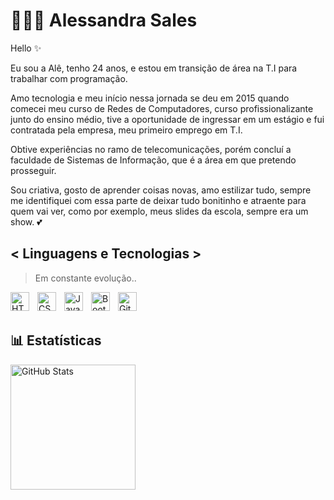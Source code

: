 # 👩🏻‍💻 Alessandra Sales

Hello ✨

Eu sou a Alê, tenho 24 anos, e estou em transição de área na T.I para trabalhar com programação.

Amo tecnologia e meu início nessa jornada se deu em 2015 quando comecei meu curso de Redes de Computadores, curso profissionalizante junto do ensino médio, tive a oportunidade de ingressar em um estágio e fui contratada pela empresa, meu primeiro emprego em T.I.

Obtive experiências no ramo de telecomunicações, porém concluí a faculdade de Sistemas de Informação, que é a área em que pretendo prosseguir.

Sou criativa, gosto de aprender coisas novas, amo estilizar tudo, sempre me identifiquei com essa parte de deixar tudo bonitinho e atraente para quem vai ver, como por exemplo, meus slides da escola, sempre era um show. 💕

## < Linguagens e Tecnologias >
> Em constante evolução..

<img 
    align="left" 
    alt="HTML"
    title="HTML" 
    width="30px" 
    style="padding-right: 10px;" 
    src="https://cdn.jsdelivr.net/gh/devicons/devicon@latest/icons/html5/html5-original.svg" 
/>

<img 
    align="left" 
    alt="CSS" 
    title="CSS"
    width="30px" 
    style="padding-right: 10px;" 
    src="https://cdn.jsdelivr.net/gh/devicons/devicon@latest/icons/css3/css3-original.svg" 
/>

<img 
    align="left" 
    alt="JavaScript" 
    title="JavaScript"
    width="30px" 
    style="padding-right: 10px;" 
    src="https://cdn.jsdelivr.net/gh/devicons/devicon@latest/icons/javascript/javascript-original.svg" 
/>

<img 
    align="left" 
    alt="Bootstrap"
    title="Bootstrap" 
    width="30px" 
    style="padding-right: 10px;" 
    src="https://cdn.jsdelivr.net/gh/devicons/devicon@latest/icons/bootstrap/bootstrap-original.svg" 
/>

<img 
    align="left" 
    alt="Git" 
    title="Git"
    width="30px" 
    style="padding-right: 10px;" 
    src="https://cdn.jsdelivr.net/gh/devicons/devicon@latest/icons/git/git-original.svg" 
/>

<br><br>

## 📊 Estatísticas 


<img 
      align="left" 
      alt="GitHub Stats" 
      height="200" 
      src="https://github-readme-stats.vercel.app/api/top-langs/?username=alessandrafsales&theme=tokyonight&layout=compact&custom_title=Tecnologias&langs_count=9" 
  />

